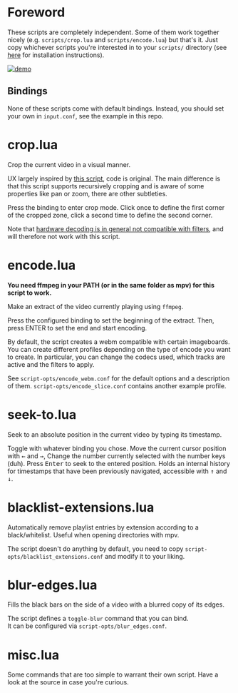 # Foreword

These scripts are completely independent. Some of them work together nicely (e.g. `scripts/crop.lua` and `scripts/encode.lua`) but that's it. Just copy whichever scripts you're interested in to your `scripts/` directory (see [here](https://mpv.io/manual/master/#lua-scripting) for installation instructions).  

[![demo](https://i.vimeocdn.com/filter/overlay?src0=https%3A%2F%2Fi.vimeocdn.com%2Fvideo%2F641523401_1280x720.jpg&src1=https%3A%2F%2Ff.vimeocdn.com%2Fimages_v6%2Fshare%2Fplay_icon_overlay.png)](https://vimeo.com/222879214)

## Bindings

None of these scripts come with default bindings. Instead, you should set your own in `input.conf`, see the example in this repo.

# crop.lua

Crop the current video in a visual manner. 

UX largely inspired by [this script](https://github.com/aidanholm/mpv-easycrop), code is original. The main difference is that this script supports recursively cropping and is aware of some properties like pan or zoom, there are other subtleties.

Press the binding to enter crop mode. Click once to define the first corner of the cropped zone, click a second time to define the second corner.  

Note that [hardware decoding is in general not compatible with filters](https://mpv.io/manual/master/#options-hwdec), and will therefore not work with this script.

# encode.lua

**You need ffmpeg in your PATH (or in the same folder as mpv) for this script to work.**

Make an extract of the video currently playing using `ffmpeg`. 

Press the configured binding to set the beginning of the extract. Then, press ENTER to set the end and start encoding.

By default, the script creates a webm compatible with certain imageboards. You can create different profiles depending on the type of encode you want to create. In particular, you can change the codecs used, which tracks are active and the filters to apply. 

See `script-opts/encode_webm.conf` for the default options and a description of them. `script-opts/encode_slice.conf` contains another example profile. 

# seek-to.lua

Seek to an absolute position in the current video by typing its timestamp.

Toggle with whatever binding you chose. Move the current cursor position with <kbd>←</kbd> and <kbd>→</kbd>,  Change the number currently selected with the number keys (duh). Press <kbd>Enter</kbd> to seek to the entered position.
Holds an internal history for timestamps that have been previously navigated, accessible with <kbd>↑</kbd> and <kbd>↓</kbd>.

# blacklist-extensions.lua

Automatically remove playlist entries by extension according to a black/whitelist. Useful when opening directories with mpv.

The script doesn't do anything by default, you need to copy `script-opts/blacklist_extensions.conf` and modify it to your liking.

# blur-edges.lua

Fills the black bars on the side of a video with a blurred copy of its edges.

The script defines a `toggle-blur` command that you can bind.  
It can be configured via `script-opts/blur_edges.conf`.

# misc.lua

Some commands that are too simple to warrant their own script. Have a look at the source in case you're curious.  

